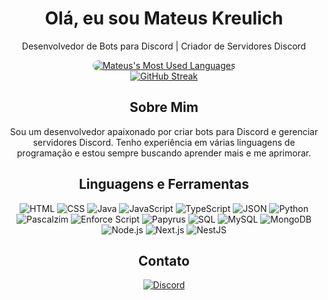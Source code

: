 <div align="center">
  <h1 style="color: #00fff;">Olá, eu sou Mateus Kreulich</h1>
  <p style="color: #00fff;">Desenvolvedor de Bots para Discord | Criador de Servidores Discord</p>
</div>

<div align="center">
  <a href="https://github.com/Mateus-Kreulich">
    <img src="https://github-readme-stats.vercel.app/api/top-langs/?username=Mateus-Kreulich&layout=compact&bg_color=0d1117&title_color=00fff&text_color=00fff" alt="Mateus's Most Used Languages" style="border-radius: 10px;" />
  </a>
</div>

<div align="center">
  <a href="https://git.io/streak-stats"><img src="https://github-readme-streak-stats.herokuapp.com?user=Mateus-Kreulich&theme=black-ice&hide_border=falso&locale=pt_BR" alt="GitHub Streak" /></a>
</div>

<div align="center">
  <h2 style="color: #00fff;">Sobre Mim</h2>
  <p style="color: #00fff;">Sou um desenvolvedor apaixonado por criar bots para Discord e gerenciar servidores Discord. Tenho experiência em várias linguagens de programação e estou sempre buscando aprender mais e me aprimorar.</p>
</div>

<div align="center">
  <h2 style="color: #00fff;">Linguagens e Ferramentas</h2>
  <p>
    <img src="https://img.shields.io/badge/HTML5-E34F26?style=for-the-badge&logo=html5&logoColor=white" alt="HTML" />
    <img src="https://img.shields.io/badge/CSS3-1572B6?style=for-the-badge&logo=css3&logoColor=white" alt="CSS" />
    <img src="https://img.shields.io/badge/Java-ED8B00?style=for-the-badge&logo=java&logoColor=white" alt="Java" />
    <img src="https://img.shields.io/badge/JavaScript-323330?style=for-the-badge&logo=javascript&logoColor=F7DF1E" alt="JavaScript" />
    <img src="https://img.shields.io/badge/TypeScript-007ACC?style=for-the-badge&logo=typescript&logoColor=white" alt="TypeScript" />
    <img src="https://img.shields.io/badge/JSON-000000?style=for-the-badge&logo=json&logoColor=white" alt="JSON" />
    <img src="https://img.shields.io/badge/Python-3776AB?style=for-the-badge&logo=python&logoColor=white" alt="Python" />
    <img src="https://img.shields.io/badge/Pascalzim-4FC08D?style=for-the-badge&logoColor=white" alt="Pascalzim" />
    <img src="https://img.shields.io/badge/Enforce_Script-000000?style=for-the-badge&logoColor=white" alt="Enforce Script" />
    <img src="https://img.shields.io/badge/Papyrus-005BA1?style=for-the-badge&logoColor=white" alt="Papyrus" />
    <img src="https://img.shields.io/badge/SQL-4479A1?style=for-the-badge&logoColor=white" alt="SQL" />
    <img src="https://img.shields.io/badge/MySQL-4479A1?style=for-the-badge&logo=mysql&logoColor=white" alt="MySQL" />
    <img src="https://img.shields.io/badge/MongoDB-47A248?style=for-the-badge&logo=mongodb&logoColor=white" alt="MongoDB" />
    <img src="https://img.shields.io/badge/Node.js-339933?style=for-the-badge&logo=nodedotjs&logoColor=white" alt="Node.js" />
    <img src="https://img.shields.io/badge/Next.js-000000?style=for-the-badge&logo=nextdotjs&logoColor=white" alt="Next.js" />
    <img src="https://img.shields.io/badge/NestJS-E0234E?style=for-the-badge&logo=nestjs&logoColor=white" alt="NestJS" />
  </p>
</div>

<div align="center">
  <h2 style="color: #00fff;">Contato</h2>
  <p>
    <a href="https://discord.com/users/500653420278185986"><img src="https://img.shields.io/badge/Discord-7289DA?style=for-the-badge&logo=discord&logoColor=white" alt="Discord" /></a>
  </p>
</div>
